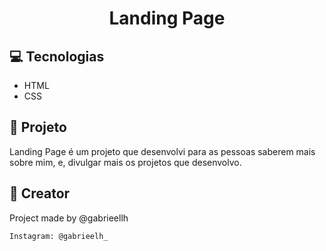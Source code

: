 <h1 align="center">Landing Page</h1>


## 💻 Tecnologias

<ul>
    <li>HTML</li>
    <li>CSS</li>
</ul>

## 📢 Projeto

<p>Landing Page é um projeto que desenvolvi para as pessoas saberem mais sobre mim, e, divulgar mais os projetos que desenvolvo.</p>

## 🚀 Creator

<p>Project made by @gabrieellh

    Instagram: @gabrieelh_
</p>